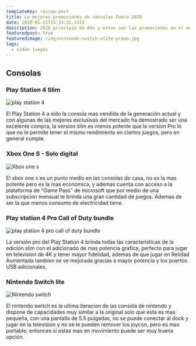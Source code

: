 ```yaml
---
templateKey: review-post
title: La mejores promociones de consolas Enero 2020
date: 2020-01-21T15:33:31.137Z
description: 2020 principio de Año y estas son las promociones en el mundo de las consolas
featuredpost: true
featuredimage: /img/nintendo-switch-elite-promo.jpg
tags:
  - video juegos
---
```

## Consolas

### Play Station 4 Slim

![play station 4](/img/ps4-slim-promo.jpg "Play station 4")

El Play Station 4 a sido la consola mas vendida de la generación actual y con algunas de las mejores exclusivas del mercado ha demostrado ser una excelente compra, la version slim es menos potente que la version Pro lo que no le permite tener el mismo rendimiento en ciertos juegos, pero en general cumple.

### Xbox One S - Solo digital

![Xbox one s](/img/xbox-one-s-all-digital-promo.jpg "xbox one s")

El xbox one s es un punto medio en las consolas de casa, no es la mas potente pero es la mas economica, y ademas cuenta con acceso a la plataforma de "Game Pass" de microsoft que por medio de una subscripcion mensual te brinda una gran cantidad de juegos. Ademas de ser la que menos consumo de electricidad tiene.

### Play station 4 Pro Call of Duty bundle

![play station 4 pro call of duty bundle](/img/ps4-pro-bundle-promo.png "play station 4 pro call of duty bundle")

La versión pro del Play Station 4 brinda todas las caracteristicas de la edición slim con el adicionado de mas potencia grafica, perfecto para jugar en television de 4K y tener mayor fidelidad, ademas de que jugar en Relidad Aumentada tambien se ve mejorada gracias a mayor potencia y los puertos USB adicionales.


### Nintendo Switch lite
![Nintendo switch](/img/nintendo-switch-elite-promo.jpg "Nintendo switch lite")

El nintendo switch es la ultima iteracion de las consola de nintendo y dispone de capacidades muy similar a la original solo que esta es mas pequeña, con una pantalla de 5.5 pulgadas, no se puede conectar al dock y jugar en la television y no se le pueden remover los joycon, pero es mas portable, entonces si estas mas en movimiento puede ser muy buena opción.
